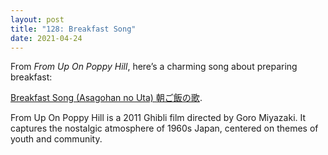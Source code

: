 ```yaml
---
layout: post
title: "128: Breakfast Song"
date: 2021-04-24
---
```


From *From Up On Poppy Hill*, here’s a charming song about preparing breakfast:

[Breakfast Song (Asagohan no Uta) 朝ご飯の歌](https://youtu.be/GZWuVafxAUg). 

From Up On Poppy Hill is a 2011 Ghibli film directed by Goro Miyazaki. It captures the nostalgic atmosphere of 1960s Japan, centered on themes of youth and community.